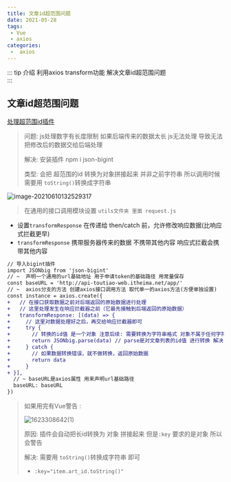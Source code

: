 ```yaml
---
title: 文章id超范围问题
date: 2021-05-28
tags:
 - Vue
 - axios
categories:
 -  axios
---
```


::: tip 介绍
利用axios transform功能 解决文章id超范围问题<br>
:::

<!-- more -->

## 文章id超范围问题

[处理超范围id插件](https://github.com/sidorares/json-bigint)

> 问题: js处理数字有长度限制 如果后端传来的数据太长 js无法处理 导致无法把修改后的数据交给后端处理
>
> 解决: 安装插件 npm i json-bigint
>
> 类型: 会把 超范围的id 转换为对象拼接起来 并非之前字符串 所以调用时候 需要用 `toString()`转换成字符串

![image-20210610132529317](https://jinyanlong-1305883696.cos.ap-hongkong.myqcloud.com/YKC2j6HSOGcQNZX.png)

> 在通用的接口调用模块设置  `utils文件夹 里面 request.js`

- 设置`transformResponse` 在传递给 then/catch 前，允许修改响应数据(比响应式拦截更早)
- `transformResponse` 携带服务器传来的数据 不携带其他内容 响应式拦截会携带其他内容

```diff
// 导入bigint插件
import JSONbig from 'json-bigint'
// ~  声明一个通用的url基础地址 用于申请token的基础路径 用常量保存
const baseURL = 'http://api-toutiao-web.itheima.net/app/'
// ~  axios分支的方法 创建axios接口调用方法 取代单一的axios方法(方便单独设置)
const instance = axios.create({
+   // 在接口获取数据之前对后端返回的原始数据进行处理
+   // 这里处理发生在响应拦截器之前（它最先接触到后端返回的原始数据）
+   transformResponse: [(data) => {
+     // 这里对数据处理好之后，再交给响应拦截器即可
+     try {
+       // 转换的id值 是一个对象 注意后续: 需要转换为字符串格式 对象不属于任何字符串格式
+       return JSONbig.parse(data) // parse是对文章列表的id值 进行转换 解决js数值最大限制问题
+     } catch {
+       // 如果数据转换错误，就不做转换，返回原始数据
+       return data
+     }
+ }],
  // ~ baseURL是axios属性 用来声明url基础路径
  baseURL: baseURL
})
```

> 如果用完有Vue警告 :
>
> ![1623308642(1)](https://i.loli.net/2021/06/10/ZGrsb2gnAhqJOk9.png)
>
> 原因: 插件会自动把长id转换为 对象 拼接起来 但是`:key` 要求的是对象 所以会警告
>
> 解决: 需要用 `toString()`转换成字符串 即可
>
> - `:key="item.art_id.toString()"`
